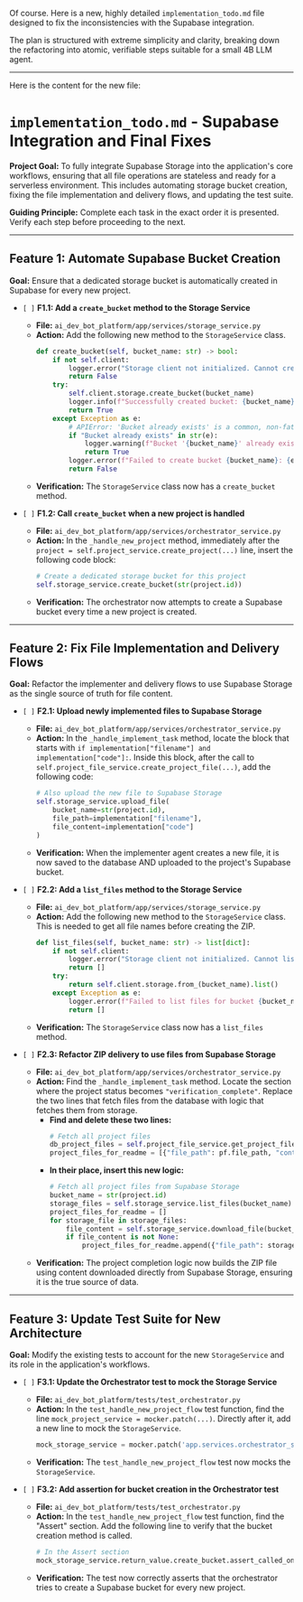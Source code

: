 Of course. Here is a new, highly detailed `implementation_todo.md` file designed to fix the inconsistencies with the Supabase integration.

The plan is structured with extreme simplicity and clarity, breaking down the refactoring into atomic, verifiable steps suitable for a small 4B LLM agent.

---
Here is the content for the new file:

# `implementation_todo.md` - Supabase Integration and Final Fixes

**Project Goal:** To fully integrate Supabase Storage into the application's core workflows, ensuring that all file operations are stateless and ready for a serverless environment. This includes automating storage bucket creation, fixing the file implementation and delivery flows, and updating the test suite.

**Guiding Principle:** Complete each task in the exact order it is presented. Verify each step before proceeding to the next.

---

## Feature 1: Automate Supabase Bucket Creation

**Goal:** Ensure that a dedicated storage bucket is automatically created in Supabase for every new project.

*   `[ ]` **F1.1: Add a `create_bucket` method to the Storage Service**
    *   **File:** `ai_dev_bot_platform/app/services/storage_service.py`
    *   **Action:** Add the following new method to the `StorageService` class.
        ```python
        def create_bucket(self, bucket_name: str) -> bool:
            if not self.client:
                logger.error("Storage client not initialized. Cannot create bucket.")
                return False
            try:
                self.client.storage.create_bucket(bucket_name)
                logger.info(f"Successfully created bucket: {bucket_name}")
                return True
            except Exception as e:
                # APIError: 'Bucket already exists' is a common, non-fatal error here.
                if "Bucket already exists" in str(e):
                    logger.warning(f"Bucket '{bucket_name}' already exists. Skipping creation.")
                    return True
                logger.error(f"Failed to create bucket {bucket_name}: {e}", exc_info=True)
                return False
        ```
    *   **Verification:** The `StorageService` class now has a `create_bucket` method.

*   `[ ]` **F1.2: Call `create_bucket` when a new project is handled**
    *   **File:** `ai_dev_bot_platform/app/services/orchestrator_service.py`
    *   **Action:** In the `_handle_new_project` method, immediately after the `project = self.project_service.create_project(...)` line, insert the following code block:
        ```python
        # Create a dedicated storage bucket for this project
        self.storage_service.create_bucket(str(project.id))
        ```
    *   **Verification:** The orchestrator now attempts to create a Supabase bucket every time a new project is created.

---

## Feature 2: Fix File Implementation and Delivery Flows

**Goal:** Refactor the implementer and delivery flows to use Supabase Storage as the single source of truth for file content.

*   `[ ]` **F2.1: Upload newly implemented files to Supabase Storage**
    *   **File:** `ai_dev_bot_platform/app/services/orchestrator_service.py`
    *   **Action:** In the `_handle_implement_task` method, locate the block that starts with `if implementation["filename"] and implementation["code"]:`. Inside this block, after the call to `self.project_file_service.create_project_file(...)`, add the following code:
        ```python
        # Also upload the new file to Supabase Storage
        self.storage_service.upload_file(
            bucket_name=str(project.id),
            file_path=implementation["filename"],
            file_content=implementation["code"]
        )
        ```
    *   **Verification:** When the implementer agent creates a new file, it is now saved to the database AND uploaded to the project's Supabase bucket.

*   `[ ]` **F2.2: Add a `list_files` method to the Storage Service**
    *   **File:** `ai_dev_bot_platform/app/services/storage_service.py`
    *   **Action:** Add the following new method to the `StorageService` class. This is needed to get all file names before creating the ZIP.
        ```python
        def list_files(self, bucket_name: str) -> list[dict]:
            if not self.client:
                logger.error("Storage client not initialized. Cannot list files.")
                return []
            try:
                return self.client.storage.from_(bucket_name).list()
            except Exception as e:
                logger.error(f"Failed to list files for bucket {bucket_name}: {e}", exc_info=True)
                return []
        ```
    *   **Verification:** The `StorageService` class now has a `list_files` method.

*   `[ ]` **F2.3: Refactor ZIP delivery to use files from Supabase Storage**
    *   **File:** `ai_dev_bot_platform/app/services/orchestrator_service.py`
    *   **Action:** Find the `_handle_implement_task` method. Locate the section where the project status becomes `"verification_complete"`. Replace the two lines that fetch files from the database with logic that fetches them from storage.
        *   **Find and delete these two lines:**
            ```python
            # Fetch all project files
            db_project_files = self.project_file_service.get_project_files_by_project(self.db, project_id=project.id)
            project_files_for_readme = [{"file_path": pf.file_path, "content": pf.content} for pf in db_project_files]
            ```
        *   **In their place, insert this new logic:**
            ```python
            # Fetch all project files from Supabase Storage
            bucket_name = str(project.id)
            storage_files = self.storage_service.list_files(bucket_name)
            project_files_for_readme = []
            for storage_file in storage_files:
                file_content = self.storage_service.download_file(bucket_name, storage_file['name'])
                if file_content is not None:
                    project_files_for_readme.append({"file_path": storage_file['name'], "content": file_content})
            ```
    *   **Verification:** The project completion logic now builds the ZIP file using content downloaded directly from Supabase Storage, ensuring it is the true source of data.

---

## Feature 3: Update Test Suite for New Architecture

**Goal:** Modify the existing tests to account for the new `StorageService` and its role in the application's workflows.

*   `[ ]` **F3.1: Update the Orchestrator test to mock the Storage Service**
    *   **File:** `ai_dev_bot_platform/tests/test_orchestrator.py`
    *   **Action:** In the `test_handle_new_project_flow` test function, find the line `mock_project_service = mocker.patch(...)`. Directly after it, add a new line to mock the `StorageService`.
        ```python
        mock_storage_service = mocker.patch('app.services.orchestrator_service.StorageService')
        ```
    *   **Verification:** The `test_handle_new_project_flow` test now mocks the `StorageService`.

*   `[ ]` **F3.2: Add assertion for bucket creation in the Orchestrator test**
    *   **File:** `ai_dev_bot_platform/tests/test_orchestrator.py`
    *   **Action:** In the `test_handle_new_project_flow` test function, find the "Assert" section. Add the following line to verify that the bucket creation method is called.
        ```python
        # In the Assert section
        mock_storage_service.return_value.create_bucket.assert_called_once()
        ```
    *   **Verification:** The test now correctly asserts that the orchestrator tries to create a Supabase bucket for every new project.

